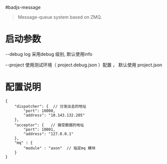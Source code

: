 #badjs-message

> Message-queue system based on ZMQ.

# 启动参数
--debug  log 采用debug 级别, 默认使用info 

--project 使用测试环境（ project.debug.json ）配置 ， 默认使用 project.json

# 配置说明
```
{
    "dispatcher": {  // 分发出去的地址
        "port": 10000,
        "address": "10.143.132.205"
    },
    "acceptor": {   // 接受数据的地址
        "port": 10001,
        "address": "127.0.0.1"
    },
    "mq" : {
        "module" : "axon"  // 指定mq 模块
    }
}
```
